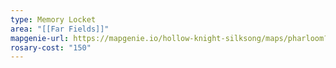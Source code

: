 ```yaml
---
type: Memory Locket
area: "[[Far Fields]]"
mapgenie-url: https://mapgenie.io/hollow-knight-silksong/maps/pharloom?locationIds=477953
rosary-cost: "150"
---
```

